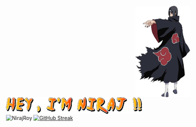 <img height="250px" width="150px" align="right" src="./Itachi-Uchiha-PNG-File.png" >
<br>
<br>
<br>

 <img align="center" src="./HEY.png">
<br>



<!-- img src="./71f1a93b6932fffc6a4e8bd43dab7f39.gif" width="100%" height="auto" align="center"-->



<img width="360px" align="center" src="https://github-readme-stats.vercel.app/api/top-langs/?username=NirajRoy43&layout=compact&hide_border=true&bg_color=0d1117" alt="NirajRoy">
<a href="https://git.io/streak-stats"><img width="430px"  align="center"  src="https://streak-stats.demolab.com?user=NirajRoy43&theme=highcontrast&border_radius=4&type=png"  alt="GitHub Streak" /></a>

<br />
<br />

<!--![my GitHub stats](https://github-readme-stats.vercel.app/api?username=NirajRoy43&theme=highcontrast&show_icons=true)-->





